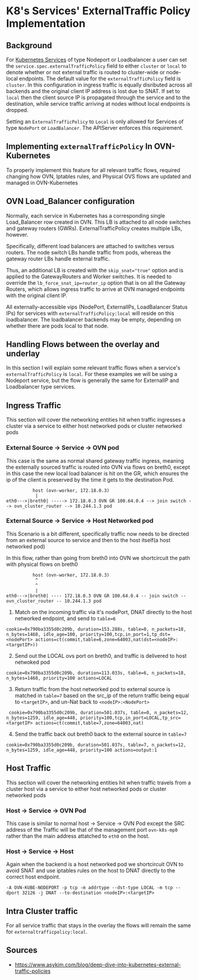 # K8's Services' ExternalTraffic Policy Implementation

## Background 

For [Kubernetes Services](https://kubernetes.io/docs/concepts/services-networking/service/) of type Nodeport or
Loadbalancer a user can set the `service.spec.externalTrafficPolicy` field to either `cluster` or `local` to denote 
whether or not external traffic is routed to cluster-wide or node-local endpoints. The default value for the 
`externalTrafficPolicy` field is `cluster`. In this configuration in ingress traffic is equally disributed across all
backends and the original client IP address is lost due to SNAT. If set to `local` then the client 
source IP is propagated through the service and to the destination, while service traffic arriving at nodes without 
local endpoints is dropped. 

Setting an `ExternalTrafficPolicy` to `Local` is only allowed for Services of type `NodePort` or `LoadBalancer`. The
APIServer enforces this requirement.

## Implementing `externalTrafficPolicy` In OVN-Kubernetes 

To properly implement this feature for all relevant traffic flows, required changing how OVN, Iptables rules, and 
Physical OVS flows are updated and managed in OVN-Kubernetes

## OVN Load_Balancer configuration

Normally, each service in Kubernetes has a corresponding single Load_Balancer row created in OVN. This LB is attached
to all node switches and gateway routers (GWRs). ExternalTrafficPolicy creates multiple LBs, however.

Specifically, different load balancers are attached to switches versus routers. The node switch LBs handle traffic from pods, 
whereas the gateway router LBs handle external traffic.

Thus, an additional LB is created with the `skip_snat="true"` option and is applied to the GatewayRouters 
and Worker switches. It is needed to override the `lb_force_snat_ip=router_ip` option that is on all the Gateway Routers, 
which allows ingress traffic to arrive at OVN managed endpoints with the original client IP.

All externally-accessible vips (NodePort, ExternalIPs, LoadBalancer Status IPs) for services with `externalTrafficPolicy:local` 
will reside on this loadbalancer. The loadbalancer backends may be empty, depending on whether there are pods local
to that node.

## Handling Flows between the overlay and underlay

In this section I will explain some relevant traffic flows when a service's `externalTrafficPolicy` is `local`.  For 
these examples we will be using a Nodeport service, but the flow is generally the same for ExternalIP and Loadbalancer 
type services. 

## Ingress Traffic 

This section will cover the networking entities hit when traffic ingresses a cluster via a service to either host
networked pods or cluster networked pods

### External Source -> Service -> OVN pod

This case is the same as normal shared gateway traffic ingress, meaning the externally sourced traffic is routed into 
OVN via flows on breth0, except in this case the new local load balancer is hit on the GR, which ensures the ip of the 
client is preserved  by the time it gets to the destination Pod. 

```text
          host (ovn-worker, 172.18.0.3) 
           |
eth0--->|breth0| -----> 172.18.0.3 OVN GR 100.64.0.4 --> join switch --> ovn_cluster_router --> 10.244.1.3 pod

```

### External Source -> Service -> Host Networked pod 

This Scenario is a bit different, specifically traffic now needs to be directed from an external source to service and 
then to the host itself(a host networked pod)

In this flow, rather than going from breth0 into OVN we shortcircuit the path with physical flows on breth0 

```text
          host (ovn-worker, 172.18.0.3) 
           ^
           ^
           |
eth0--->|breth0| ---- 172.18.0.3 OVN GR 100.64.0.4 -- join switch -- ovn_cluster_router -- 10.244.1.3 pod

```

1. Match on the incoming traffic via it's nodePort, DNAT directly to the host networked endpoint, and send to `table=6` 

```
cookie=0x790ba3355d0c209b, duration=153.288s, table=0, n_packets=18, n_bytes=1468, idle_age=100, priority=100,tcp,in_port=1,tp_dst=<nodePort> actions=ct(commit,table=6,zone=64003,nat(dst=<nodeIP>:<targetIP>))
```

2. Send out the LOCAL ovs port on breth0, and traffic is delivered to host netwoked pod 

```
cookie=0x790ba3355d0c209b, duration=113.033s, table=6, n_packets=18, n_bytes=1468, priority=100 actions=LOCAL
```

3. Return traffic from the host networked pod to external source is matched in `table=7` based on the src_ip of the return 
traffic being equal to `<targetIP>`, and un-Nat back to `<nodeIP>:<NodePort>`

```
 cookie=0x790ba3355d0c209b, duration=501.037s, table=0, n_packets=12, n_bytes=1259, idle_age=448, priority=100,tcp,in_port=LOCAL,tp_src=<targetIP> actions=ct(commit,table=7,zone=64003,nat)
```

4. Send the traffic back out breth0 back to the external source in `table=7`

```
cookie=0x790ba3355d0c209b, duration=501.037s, table=7, n_packets=12, n_bytes=1259, idle_age=448, priority=100 actions=output:1
```

## Host Traffic 

This section will cover the networking entities hit when traffic travels from a cluster host via a service to either host
networked pods or cluster networked pods

### Host -> Service -> OVN Pod

This case is similar to normal host -> Service -> OVN Pod except the SRC address of the Traffic will be that of the 
management port `ovn-k8s-mp0` rather than the main address attatched to `eth0` on the host. 

### Host -> Service -> Host 

Again when the backend is a host networked pod we shortcircuit OVN to avoid SNAT and use iptables rules on the host
to DNAT directly to the correct host endpoint.

```
-A OVN-KUBE-NODEPORT -p tcp -m addrtype --dst-type LOCAL -m tcp --dport 32126 -j DNAT --to-destination <nodeIP>:<targetIP>
```

## Intra Cluster traffic 

For all service traffic that stays in the overlay the flows will remain the same for `externaltrafficpolicy:local`.  

## Sources 
- https://www.asykim.com/blog/deep-dive-into-kubernetes-external-traffic-policies
